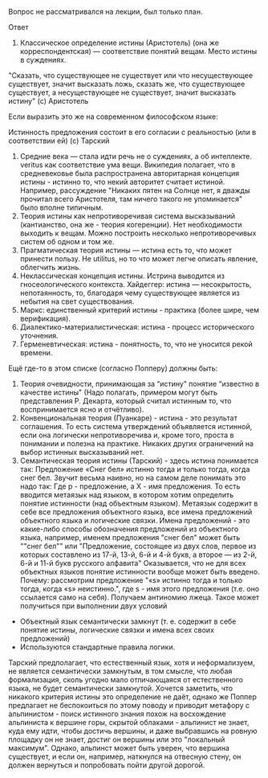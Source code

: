 Вопрос не рассматривался на лекции, был только план.

Ответ

1. Классическое определение истины (Аристотель) (она же корреспондентская) — соответствие понятий вещам. Место истины в суждениях.

"Сказать, что существующее не существует или что несуществующее существует, значит высказать ложь, сказать же, что существующее существует, а
несуществующее не существует, значит высказать истину" (c) Аристотель

Если выразить это же на современном философском языке:

Истинность предложения состоит в его согласии с реальностью (или в соответствии ей) (c) Тарский

1. Средние века — стала идти речь не о суждениях, а об интеллекте. veritus как соответствие ума вещи. Википедия полагает, что в средневековье
была распространена авторитарная концепция истины - истинно то, что некий авторитет считает истиной. Например, рассуждение "Никаких
пятен на Солнце нет, я дважды прочитал всего Аристотеля, там ничего такого не упоминается" было вполне типичным.
2. Теория истины как непротиворечивая система высказываний
  (кантианство, она же - теория когеренции). Нет необходимости выходить к вещам. Можно построить несколько непротиворечивых систем об одном
  и том же.
3. Прагматическая теория истины — истина есть то, что может принести пользу. Не utilitus, но то что может легче описать явление, облегчить
  жизнь.
4. Неклассическая концепция истины. Истрина выводится из гносеологического контекста. Хайдеггер: истина — несокрытость,
непотаянность, то, благодаря чему существующее является из небытия на свет существования.
5. Маркс: единственный критерий истины - практика (более шире, чем верификация).
6. Диалектико-материалистическая: истина - процесс исторического уточнения.
7. Герменевтическая: истина - понятность, то, что не уносится рекой времени.

Ещё где-то в этом списке (согласно Попперу) должны быть:

1. Теория очевидности, принимающая за “истину" понятие “известно в качестве истины" (Надо полагать, примером могут быть представления Р.
Декарта, который считал истинным то, что воспринимается ясно и отчётливо).
2. Конвенциональная теория (Пуанкаре) - истина - это результат соглашения. То есть система утверждений объявляется истинной, если
она логически непротиворечива и, кроме того, проста в понимании и полезна на практике. Никаких других ограничений на выбор истинных
высказываний нет.
3. Семантическая теория истины (Тарский) - здесь истина понимается так: Предложение «Снег бел» истинно тогда и только тогда, когда снег бел. 
 Звучит весьма наивно, но на самом деле понимать это надо так: Где p - предложение, а X - имя предложения. То есть вводится метаязык над
 языком, в котором хотим определить понятие истинности (над объектным языком).
 Метаязык содержит в себе все предложения объектного языка, все имена предложений объектного языка и логические связки. Имена предложений - это
 какие-либо способы обозначения предложений из объектного языка, например, именем предложения "снег бел" может быть ""снег бел"" или "Предложение,
 состоящее из двух слов, первое из которых составлено из 17-й, 13-й, 6-й и 4-й букв, а второе — из 2-й, 6-й и 11-й букв русского алфавита"
 Оказывается, что не для всех объектных языков понятие истинности вообще может  быть введено. Почему: рассмотрим предложение "«s» истинно тогда
 и только тогда, когда «s» неистинно.", где s - имя этого предложения (т.е. оно ссылается само на себя). Получаем антиномию лжеца. Такое может
 получиться при выполнении двух условий
  * Объектный язык семантически замкнут (т. е. содержит в себе понятие истины, логические связки и имена всех своих предложений)
  * Используются стандартные правила логики.
  
 Тарский предполагает, что естественный язык, хотя и неформализуем, не является семантически замкнутым, в том смысле, что любая формализация, 
 сколь угодно мало отличающаяся от естественного языка, не будет семантически замкнутой.
 Хочется заметить, что никакого критерия истины это определение не даёт, однако же Поппер предлагает не беспокоиться по этому поводу и приводит 
 метафору с альпинистом - поиск истинного знания похож на восхождение альпиниста к вершине горы, скрытой облаками - альпинист не знает, куда ему
 идти, чтобы достичь вершины, и даже выбравшись на ровную площадку он не знает, достиг он вершины или это "локальный максимум". Однако, альпинст 
 может быть уверен, что вершина существует, и если он, например, наткнулся на отвесную стену, он должен вернуться и попробовать пойти другой 
 дорогой.
